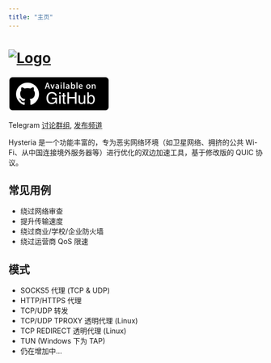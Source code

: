 ```yaml
---
title: "主页"
---
```


# [![Logo](/assets/logo.png)](https://github.com/HyNetwork/hysteria)

[![GitHub](/assets/github.png)](https://github.com/HyNetwork/hysteria)

Telegram [讨论群组](https://t.me/hysteria_github), [发布频道](https://t.me/hysteria_releases)

Hysteria 是一个功能丰富的，专为恶劣网络环境（如卫星网络、拥挤的公共 Wi-Fi、从中国连接境外服务器等）进行优化的双边加速工具，基于修改版的 QUIC 协议。

## 常见用例

- 绕过网络审查
- 提升传输速度
- 绕过商业/学校/企业防火墙
- 绕过运营商 QoS 限速

## 模式

- SOCKS5 代理 (TCP & UDP)
- HTTP/HTTPS 代理
- TCP/UDP 转发
- TCP/UDP TPROXY 透明代理 (Linux)
- TCP REDIRECT 透明代理 (Linux)
- TUN (Windows 下为 TAP)
- 仍在增加中...
